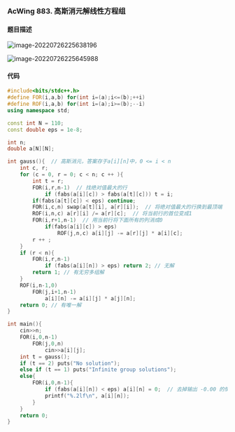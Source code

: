 ### AcWing 883. 高斯消元解线性方程组

#### 题目描述

![image-20220726225638196](https://nme-200t.oss-cn-hangzhou.aliyuncs.com/template/202207262256274.png)

![image-20220726225645988](https://nme-200t.oss-cn-hangzhou.aliyuncs.com/template/202207262256019.png)

#### 代码

```cpp
#include<bits/stdc++.h>
#define FOR(i,a,b) for(int i=(a);i<=(b);++i)
#define ROF(i,a,b) for(int i=(a);i>=(b);--i)
using namespace std;

const int N = 110;
const double eps = 1e-8;

int n;
double a[N][N];

int gauss(){  // 高斯消元，答案存于a[i][n]中，0 <= i < n
    int c, r;
    for (c = 0, r = 0; c < n; c ++ ){
        int t = r;
        FOR(i,r,n-1)  // 找绝对值最大的行
            if (fabs(a[i][c]) > fabs(a[t][c])) t = i;
        if(fabs(a[t][c]) < eps) continue;
        FOR(i,c,n) swap(a[t][i], a[r][i]);  // 将绝对值最大的行换到最顶端
        ROF(i,n,c) a[r][i] /= a[r][c];  // 将当前行的首位变成1
        FOR(i,r+1,n-1)  // 用当前行将下面所有的列消成0
            if(fabs(a[i][c]) > eps)
                ROF(j,n,c) a[i][j] -= a[r][j] * a[i][c];
        r ++ ;
    }
    if (r < n){
        FOR(i,r,n-1)
            if (fabs(a[i][n]) > eps) return 2; // 无解
        return 1; // 有无穷多组解
    }
    ROF(i,n-1,0)
        FOR(j,i+1,n-1)
            a[i][n] -= a[i][j] * a[j][n];
    return 0; // 有唯一解
}

int main(){
    cin>>n;
    FOR(i,0,n-1)
        FOR(j,0,n)
            cin>>a[i][j];
    int t = gauss();
    if (t == 2) puts("No solution");
    else if (t == 1) puts("Infinite group solutions");
    else{
        FOR(i,0,n-1){
            if (fabs(a[i][n]) < eps) a[i][n] = 0;  // 去掉输出 -0.00 的情况
            printf("%.2lf\n", a[i][n]);
        }
    }
    return 0;
}
```

